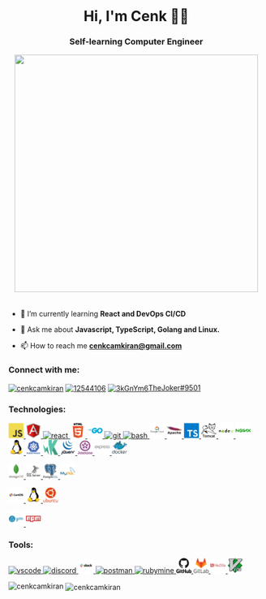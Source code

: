 <br>
<h1 align="center">Hi, I'm Cenk 👋👋</h1>
<h3 align="center">Self-learning Computer Engineer</h3>
<div align="center"><img src="https://i.imgflip.com/3o4xr2.jpg" width="480" height="468" frameBorder="0"  /> </div>
<br>

- 🌱 I’m currently learning **React and DevOps CI/CD**

<!-- - 📝 I regularly write articles on [My Medium Page](https://cenk.medium.com)  -->

<!-- 📝 My personal page [https://cenk.me](https://cenk.me) -->

- 💬 Ask me about **Javascript, TypeScript, Golang and Linux.**

- 📫 How to reach me **cenkcamkiran@gmail.com**

<h3 align="left">Connect with me:</h3>
<p align="left">
<a href="https://www.linkedin.com/in/cenk-camk%C4%B1ran-91b28k/" target="blank"><img align="center" src="https://velanovascular.com/wp-content/uploads/2020/06/LinkedIn.png" alt="cenkcamkiran" height="30" width="30" /></a>
<a href="https://stackoverflow.com/users/7038767/cenk-camk%c4%b1ran" target="blank"><img align="center" src="https://upload.wikimedia.org/wikipedia/commons/thumb/e/ef/Stack_Overflow_icon.svg/768px-Stack_Overflow_icon.svg.png" alt="12544106" height="45" width="45" /></a>
<!-- <a href="https://instagram.com/cenk" target="blank"><img align="center" src="https://upload.wikimedia.org/wikipedia/commons/thumb/e/e7/Instagram_logo_2016.svg/1200px-Instagram_logo_2016.svg.png" alt="cenk" height="30" width="30" /></a> -->
<!-- <a href="https://medium.com/@cenk" target="blank"><img align="center" src="https://cdn.jsdelivr.net/npm/simple-icons@3.0.1/icons/medium.svg" alt="@cenk" height="30" width="40" /></a> -->
<a href="https://discord.gg/3kGnYm6" target="blank"><img align="center" src="https://seeklogo.com/images/D/discord-logo-134E148657-seeklogo.com.png" alt="3kGnYm6" height="30" width="26" />TheJoker#9501</a>
</p>
<h3 align="left">Technologies:</h3>
<p align="left"> 
<a href="https://developer.mozilla.org/en-US/docs/Web/JavaScript" target="_blank"> <img src="https://raw.githubusercontent.com/devicons/devicon/master/icons/javascript/javascript-original.svg" alt="javascript" width="30" height="30"/> </a> 
<a href="https://angular.io/" target="_blank"> <img src="https://raw.githubusercontent.com/devicons/devicon/master/icons/angularjs/angularjs-original.svg" alt="angular" width="30" height="30"/> </a>
<a href="https://reactjs.org/" target="_blank"> <img src="https://upload.wikimedia.org/wikipedia/commons/thumb/4/47/React.svg/1200px-React.svg.png" alt="react" width="33" height="30"/> </a> 
<a href="https://www.w3.org/html/" target="_blank"> <img src="https://raw.githubusercontent.com/devicons/devicon/master/icons/html5/html5-original-wordmark.svg" alt="html5" width="30" height="30"/> </a>
<a href="https://golang.org/" target="_blank"> <img src="https://raw.githubusercontent.com/devicons/devicon/master/icons/go/go-original-wordmark.svg" alt="go" width="30" height="30"/> </a>
<a href="https://git-scm.com/" target="_blank"> <img src="https://www.vectorlogo.zone/logos/git-scm/git-scm-icon.svg" alt="git" width="30" height="30"/> </a>
<a href="https://www.gnu.org/software/bash/" target="_blank"> <img src="https://www.vectorlogo.zone/logos/gnu_bash/gnu_bash-icon.svg" alt="bash" width="30" height="30"/> </a> 
<a href="https://cloud.google.com/" target="_blank"> <img src="https://raw.githubusercontent.com/devicons/devicon/master/icons/googlecloud/googlecloud-original-wordmark.svg" alt="googlecloud" width="30" height="30"/> </a> 
<a href="" target="_blank"> <img src="https://raw.githubusercontent.com/devicons/devicon/master/icons/apache/apache-original-wordmark.svg" alt="apache" width="30" height="30"/> </a> 
<a href="" target="_blank"> <img src="https://raw.githubusercontent.com/devicons/devicon/master/icons/typescript/typescript-original.svg" alt="typescript" width="30" height="30"/> </a> 
<a href="" target="_blank"> <img src="https://raw.githubusercontent.com/devicons/devicon/master/icons/tomcat/tomcat-line-wordmark.svg" alt="tomcat" width="30" height="30"/> </a> 
<a href="" target="_blank"> <img src="https://raw.githubusercontent.com/devicons/devicon/master/icons/nodejs/nodejs-original-wordmark.svg" alt="nodejs" width="30" height="30"/> </a> 
<a href="" target="_blank"> <img src="https://raw.githubusercontent.com/devicons/devicon/master/icons/nginx/nginx-original.svg" alt="nginx" width="30" height="30"/> </a> 
<a href="" target="_blank"> <img src="https://raw.githubusercontent.com/devicons/devicon/master/icons/linux/linux-original.svg" alt="linux" width="30" height="30"/> </a> 
<a href="" target="_blank"> <img src="https://raw.githubusercontent.com/devicons/devicon/master/icons/kubernetes/kubernetes-plain-wordmark.svg" alt="kubernetes" width="30" height="30"/> </a> 
<a href="" target="_blank"> <img src="https://raw.githubusercontent.com/devicons/devicon/master/icons/karma/karma-original.svg" alt="karma" width="30" height="30"/> </a> 
<a href="" target="_blank"> <img src="https://raw.githubusercontent.com/devicons/devicon/master/icons/jquery/jquery-original-wordmark.svg" alt="jquery" width="30" height="30"/> </a> 
<a href="" target="_blank"> <img src="https://raw.githubusercontent.com/devicons/devicon/master/icons/jasmine/jasmine-plain-wordmark.svg" alt="jasmine" width="30" height="30"/> </a> 
<a href="" target="_blank"> <img src="https://raw.githubusercontent.com/devicons/devicon/master/icons/express/express-original-wordmark.svg" alt="express" width="30" height="30"/> </a> 
<a href="" target="_blank"> <img src="https://raw.githubusercontent.com/devicons/devicon/master/icons/docker/docker-original-wordmark.svg" alt="docker" width="30" height="30"/> </a>

<a href="https://www.mongodb.com/" target="_blank"> <img src="https://raw.githubusercontent.com/devicons/devicon/master/icons/mongodb/mongodb-original-wordmark.svg" alt="mongodb" width="30" height="30"/> </a>
<a href="https://www.microsoft.com/tr-tr/sql-server" target="_blank"> <img src="https://raw.githubusercontent.com/devicons/devicon/master/icons/microsoftsqlserver/microsoftsqlserver-plain-wordmark.svg" alt="microsoftsqlserver" width="30" height="30"/> </a>
<a href="https://www.postgresql.org" target="_blank"> <img src="https://raw.githubusercontent.com/devicons/devicon/master/icons/postgresql/postgresql-original-wordmark.svg" alt="postgresql" width="30" height="30"/> </a>
<a href="https://www.mysql.com/" target="_blank"> <img src="https://raw.githubusercontent.com/devicons/devicon/master/icons/mysql/mysql-original-wordmark.svg" alt="mysql" width="30" height="30"/> </a>

<a href="" target="_blank"> <img src="https://raw.githubusercontent.com/devicons/devicon/master/icons/centos/centos-original-wordmark.svg" alt="centos" width="30" height="30"/> </a>
<a href="https://www.linux.org/" target="_blank"> <img src="https://raw.githubusercontent.com/devicons/devicon/master/icons/linux/linux-original.svg" alt="linux" width="30" height="30"/> </a>
<a href="" target="_blank"> <img src="https://raw.githubusercontent.com/devicons/devicon/master/icons/ubuntu/ubuntu-plain-wordmark.svg" alt="ubuntu" width="30" height="30"/> </a> 

<a href="" target="_blank"> <img src="https://raw.githubusercontent.com/devicons/devicon/master/icons/yarn/yarn-original-wordmark.svg" alt="yarn" width="30" height="30"/> </a> 
<a href="" target="_blank"> <img src="https://raw.githubusercontent.com/devicons/devicon/master/icons/npm/npm-original-wordmark.svg" alt="npm" width="30" height="30"/> </a> 
  
<h3 align="left">Tools:</h3>
<a href="https://code.visualstudio.com/" target="_blank"> <img src="https://upload.wikimedia.org/wikipedia/commons/thumb/9/9a/Visual_Studio_Code_1.35_icon.svg/1024px-Visual_Studio_Code_1.35_icon.svg.png" alt="vscode" width="30" height="30"/> </a>
<a href="https://discord.com/" target="_blank"> <img src="https://cdn4.iconfinder.com/data/icons/logos-and-brands/512/91_Discord_logo_logos-512.png" alt="discord" width="30" height="30"/> </a> 
<a href="" target="_blank"> <img src="https://raw.githubusercontent.com/devicons/devicon/master/icons/slack/slack-original-wordmark.svg" alt="slack" width="30" height="30"/> </a> 
<a href="https://postman.com" target="_blank"> <img src="https://www.vectorlogo.zone/logos/getpostman/getpostman-icon.svg" alt="postman" width="30" height="30"/> </a> 
<a href="https://www.jetbrains.com/ruby/" target="_blank"> <img src="https://resources.jetbrains.com/storage/products/rubymine/img/meta/rubymine_logo_300x300.png" alt="rubymine" width="30" height="30"/> </a> 
<a href="" target="_blank"> <img src="https://raw.githubusercontent.com/devicons/devicon/master/icons/github/github-original-wordmark.svg" alt="github" width="30" height="30"/> </a> 
<a href="" target="_blank"> <img src="https://raw.githubusercontent.com/devicons/devicon/master/icons/gitlab/gitlab-original-wordmark.svg" alt="gitlab" width="30" height="30"/> </a> 
<a href="" target="_blank"> <img src="https://raw.githubusercontent.com/devicons/devicon/master/icons/filezilla/filezilla-plain-wordmark.svg" alt="filezilla" width="30" height="30"/> </a> 
<a href="" target="_blank"> <img src="https://raw.githubusercontent.com/devicons/devicon/master/icons/vim/vim-original.svg" alt="vim" width="30" height="30"/> </a> 

</p>



<div>
  <p><img align="left" src="https://github-readme-stats.vercel.app/api?username=CenkCamkiran&show_icons=true&theme=radical&count_private=true&langs_count=10" alt="cenkcamkiran" /></p>
  <p>&nbsp;<img align="center" src="https://github-readme-stats.vercel.app/api/top-langs/?username=CenkCamkiran&layout=compact&langs_count=10)](https://github.com/anuraghazra/github-readme-stats" alt="cenkcamkiran" width="50%"/></p>

  <!--<img align="left" src="https://github-readme-stats.vercel.app/api/top-langs/?username=CenkCamkiran&langs_count=10)](https://github.com/anuraghazra/github-readme-stats" alt="cenkcamkiran" />-->
</div>
